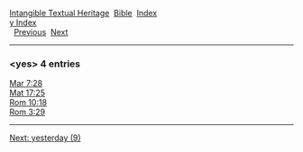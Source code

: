 [Intangible Textual Heritage](../../index)  [Bible](../index) 
[Index](index)   
[y Index](_y_)  
  [Previous](c12668)  [Next](c12670) 

------------------------------------------------------------------------

### &lt;yes&gt; 4 entries

[Mar 7:28](../kjv/mar007.htm#028)  
[Mat 17:25](../kjv/mat017.htm#025)  
[Rom 10:18](../kjv/rom010.htm#018)  
[Rom 3:29](../kjv/rom003.htm#029)  

------------------------------------------------------------------------

[Next: yesterday (9)](c12670)
